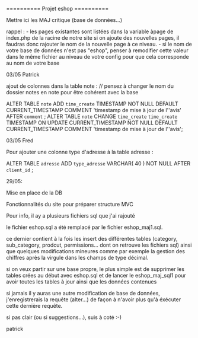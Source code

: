 ========== Projet eshop ==========

Mettre ici les MAJ critique (base de données...)


rappel : - les pages existantes sont listées dans la variable àpage de index.php de la racine de notre site
           si on ajoute des nouvelles pages, il faudras donc rajouter le nom de la nouvelle page à ce niveau.
         - si le nom de votre base de données n'est pas "eshop", penser à remodifier cette valeur dans le même fichier            au niveau de votre config pour que cela corresponde au nom de votre base
         


03/05 Patrick

ajout de colonnes dans la table note : 
// pensez à changer le nom du dossier notes en note pour être cohérent avec la base

ALTER TABLE `note` ADD `time_create` TIMESTAMP NOT NULL DEFAULT CURRENT_TIMESTAMP COMMENT 'timestamp de mise à jour de l''avis' AFTER `comment` ;
ALTER TABLE `note` CHANGE `time_create` `time_create` TIMESTAMP ON UPDATE CURRENT_TIMESTAMP NOT NULL DEFAULT CURRENT_TIMESTAMP COMMENT 'timestamp de mise à jour de l''avis'; 

03/05 Fred

Pour ajouter une colonne type d'adresse à la table adresse :

ALTER TABLE `adresse` ADD `type_adresse` VARCHAR( 40 ) NOT NULL AFTER `client_id` ;







29/05:

Mise en place de la DB

Fonctionnalités du site pour préparer structure MVC

Pour info, il ay a plusieurs fichiers sql que j'ai rajouté

le fichier eshop.sql  a été remplacé par le fichier eshop_maj1.sql.

ce dernier contient à la fois les insert des différentes tables (category, sub_category, prodcut, permissions... dont on retrouve les fichiers sql) ainsi que quelques modifications mineures comme par exemple la gestion des chiffres après la virgule dans les champs de type décimal.

si on veux partir sur une base propre, le plus simple est de supprimer les tables crées au début avec eshop.sql et de lancer le eshop_maj_sql1 pour avoir toutes les tables à jour ainsi que les données contenues

si jamais il y auras une autre modification de base de données, j'enregistrerais la requête (alter...) de façon à n'avoir plus qu'à éxécuter cette dernière requête.

si pas clair (ou si suggestions...), suis à coté :-)

patrick
